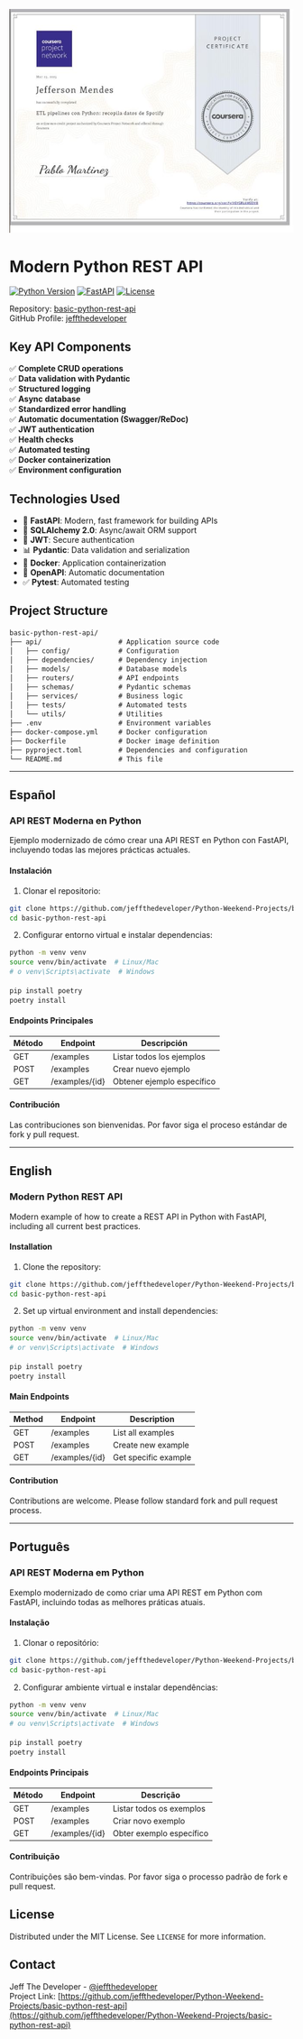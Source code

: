 ![Certificado](https://github.com/jeffthedeveloper/Python-Weekend-Projects/blob/main/spotify-data-pipeline/assets/certificate.png?raw=true)

# Modern Python REST API

[![Python Version](https://img.shields.io/badge/python-3.9%2B-blue.svg)](https://www.python.org/)
[![FastAPI](https://img.shields.io/badge/FastAPI-0.78.0-green.svg)](https://fastapi.tiangolo.com/)
[![License](https://img.shields.io/badge/license-MIT-blue.svg)](LICENSE)

Repository: [basic-python-rest-api](https://github.com/jeffthedeveloper/Python-Weekend-Projects/basic-python-rest-api)  
GitHub Profile: [jeffthedeveloper](https://github.com/jeffthedeveloper)

## Key API Components

✅ **Complete CRUD operations**  
✅ **Data validation with Pydantic**  
✅ **Structured logging**  
✅ **Async database**  
✅ **Standardized error handling**  
✅ **Automatic documentation (Swagger/ReDoc)**  
✅ **JWT authentication**  
✅ **Health checks**  
✅ **Automated testing**  
✅ **Docker containerization**  
✅ **Environment configuration**

## Technologies Used

- 🚀 **FastAPI**: Modern, fast framework for building APIs
- 🐘 **SQLAlchemy 2.0**: Async/await ORM support
- 🔐 **JWT**: Secure authentication
- 📊 **Pydantic**: Data validation and serialization
- 🐳 **Docker**: Application containerization
- 📝 **OpenAPI**: Automatic documentation
- ✅ **Pytest**: Automated testing

## Project Structure

```
basic-python-rest-api/
├── api/                   # Application source code
│   ├── config/            # Configuration
│   ├── dependencies/      # Dependency injection
│   ├── models/            # Database models
│   ├── routers/           # API endpoints
│   ├── schemas/           # Pydantic schemas
│   ├── services/          # Business logic
│   ├── tests/             # Automated tests
│   └── utils/             # Utilities
├── .env                   # Environment variables
├── docker-compose.yml     # Docker configuration
├── Dockerfile             # Docker image definition
├── pyproject.toml         # Dependencies and configuration
└── README.md              # This file
```

---

## Español

### API REST Moderna en Python

Ejemplo modernizado de cómo crear una API REST en Python con FastAPI, incluyendo todas las mejores prácticas actuales.

#### Instalación

1. Clonar el repositorio:
```bash
git clone https://github.com/jeffthedeveloper/Python-Weekend-Projects/basic-python-rest-api.git
cd basic-python-rest-api
```

2. Configurar entorno virtual e instalar dependencias:
```bash
python -m venv venv
source venv/bin/activate  # Linux/Mac
# o venv\Scripts\activate  # Windows

pip install poetry
poetry install
```

#### Endpoints Principales

| Método | Endpoint          | Descripción                  |
|--------|-------------------|------------------------------|
| GET    | /examples         | Listar todos los ejemplos    |
| POST   | /examples         | Crear nuevo ejemplo          |
| GET    | /examples/{id}    | Obtener ejemplo específico   |

#### Contribución
Las contribuciones son bienvenidas. Por favor siga el proceso estándar de fork y pull request.

---

## English

### Modern Python REST API

Modern example of how to create a REST API in Python with FastAPI, including all current best practices.

#### Installation

1. Clone the repository:
```bash
git clone https://github.com/jeffthedeveloper/Python-Weekend-Projects/basic-python-rest-api.git
cd basic-python-rest-api
```

2. Set up virtual environment and install dependencies:
```bash
python -m venv venv
source venv/bin/activate  # Linux/Mac
# or venv\Scripts\activate  # Windows

pip install poetry
poetry install
```

#### Main Endpoints

| Method | Endpoint          | Description                  |
|--------|-------------------|------------------------------|
| GET    | /examples         | List all examples            |
| POST   | /examples         | Create new example           |
| GET    | /examples/{id}    | Get specific example         |

#### Contribution
Contributions are welcome. Please follow standard fork and pull request process.

---

## Português

### API REST Moderna em Python

Exemplo modernizado de como criar uma API REST em Python com FastAPI, incluindo todas as melhores práticas atuais.

#### Instalação

1. Clonar o repositório:
```bash
git clone https://github.com/jeffthedeveloper/Python-Weekend-Projects/basic-python-rest-api.git
cd basic-python-rest-api
```

2. Configurar ambiente virtual e instalar dependências:
```bash
python -m venv venv
source venv/bin/activate  # Linux/Mac
# ou venv\Scripts\activate  # Windows

pip install poetry
poetry install
```

#### Endpoints Principais

| Método | Endpoint          | Descrição                  |
|--------|-------------------|----------------------------|
| GET    | /examples         | Listar todos os exemplos   |
| POST   | /examples         | Criar novo exemplo         |
| GET    | /examples/{id}    | Obter exemplo específico   |

#### Contribuição
Contribuições são bem-vindas. Por favor siga o processo padrão de fork e pull request.

## License
Distributed under the MIT License. See `LICENSE` for more information.

## Contact
Jeff The Developer - [@jeffthedeveloper](https://github.com/jeffthedeveloper)  
Project Link: [https://github.com/jeffthedeveloper/Python-Weekend-Projects/basic-python-rest-api](https://github.com/jeffthedeveloper/Python-Weekend-Projects/basic-python-rest-api)
